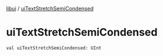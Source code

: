 [libui](index.md) / [uiTextStretchSemiCondensed](./ui-text-stretch-semi-condensed.md)

# uiTextStretchSemiCondensed

`val uiTextStretchSemiCondensed: UInt`